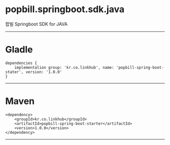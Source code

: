 popbill.springboot.sdk.java
================

팝빌 Springboot SDK for JAVA

-----

Gladle
================
    dependencies {
        implementalion group: 'kr.co.linkhub', name: 'popbill-spring-boot-stater', version: '1.0.0'
    }
    
------------
Maven
================
    <dependency>
        <groupId>kr.co.linkhub</groupId>
        <artifactId>popbill-spring-boot-starter</artifactId>
        <version>1.0.0</version>
    </dependency>

------------